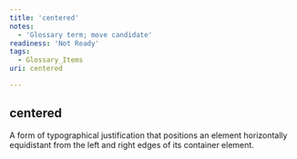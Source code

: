 ```yaml
---
title: 'centered'
notes:
  - 'Glossary term; move candidate'
readiness: 'Not Ready'
tags:
  - Glossary_Items
uri: centered

---
```

## centered

A form of typographical justification that positions an element horizontally equidistant from the left and right edges of its container element.

